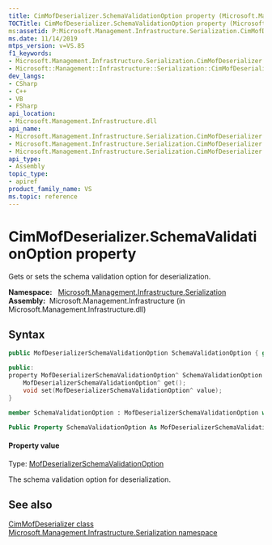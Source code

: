 ```yaml
---
title: CimMofDeserializer.SchemaValidationOption property (Microsoft.Management.Infrastructure.Serialization)
TOCTitle: CimMofDeserializer.SchemaValidationOption property (Microsoft.Management.Infrastructure.Serialization)
ms:assetid: P:Microsoft.Management.Infrastructure.Serialization.CimMofDeserializer.SchemaValidationOption
ms.date: 11/14/2019
mtps_version: v=VS.85
f1_keywords:
- Microsoft.Management.Infrastructure.Serialization.CimMofDeserializer.SchemaValidationOption
- Microsoft::Management::Infrastructure::Serialization::CimMofDeserializer::SchemaValidationOption
dev_langs:
- CSharp
- C++
- VB
- FSharp
api_location:
- Microsoft.Management.Infrastructure.dll
api_name:
- Microsoft.Management.Infrastructure.Serialization.CimMofDeserializer.get_SchemaValidationOption
- Microsoft.Management.Infrastructure.Serialization.CimMofDeserializer.set_SchemaValidationOption
- Microsoft.Management.Infrastructure.Serialization.CimMofDeserializer.SchemaValidationOption
api_type:
- Assembly
topic_type:
- apiref
product_family_name: VS
ms.topic: reference
---
```


# CimMofDeserializer.SchemaValidationOption property

Gets or sets the schema validation option for deserialization.

**Namespace:**   [Microsoft.Management.Infrastructure.Serialization](https://docs.microsoft.com/en-us/previous-versions/windows/desktop/wmi_v2/mi-managed-api/hh832966(v=vs.85))  
**Assembly:**  Microsoft.Management.Infrastructure (in Microsoft.Management.Infrastructure.dll)  

## Syntax

``` csharp
public MofDeserializerSchemaValidationOption SchemaValidationOption { get; set; }
```

``` c++
public:
property MofDeserializerSchemaValidationOption^ SchemaValidationOption {
    MofDeserializerSchemaValidationOption^ get();
    void set(MofDeserializerSchemaValidationOption^ value);
}
```

``` fsharp
member SchemaValidationOption : MofDeserializerSchemaValidationOption with get, set
```

``` vb
Public Property SchemaValidationOption As MofDeserializerSchemaValidationOption
```

#### Property value

Type: [MofDeserializerSchemaValidationOption](microsoft.management.infrastructure.serialization.mofdeserializerschemavalidationoption.md)

The schema validation option for deserialization.

## See also

[CimMofDeserializer class](microsoft.management.infrastructure.serialization.cimmofdeserializer.md)
[Microsoft.Management.Infrastructure.Serialization namespace](https://docs.microsoft.com/en-us/previous-versions/windows/desktop/wmi_v2/mi-managed-api/hh832966(v=vs.85))

